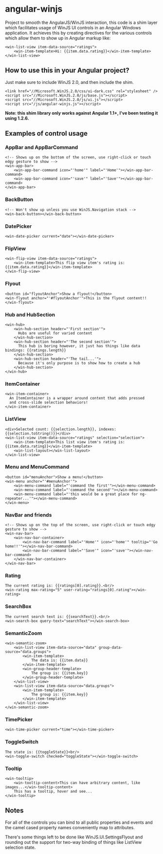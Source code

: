 angular-winjs
=============

Project to smooth the AngularJS/WinJS interaction, this code is a shim layer which facilitates usage of WinJS UI controls in an Angular Windows application. It achieves this by creating directives for the various controls which allow them to show up in Angular markup like:

    <win-list-view item-data-source="ratings">
        <win-item-template>Hi: {{item.data.rating}}</win-item-template>
    </win-list-view>

How to use this in your Angular project?
----------------------------------------

Just make sure to include WinJS 2.0, and then include the shim.

    <link href="//Microsoft.WinJS.2.0/css/ui-dark.css" rel="stylesheet" />
    <script src="//Microsoft.WinJS.2.0/js/base.js"></script>
    <script src="//Microsoft.WinJS.2.0/js/ui.js"></script>
    <script src="/js/angular-winjs.js"></script>

__Note: this shim library only works against Angular 1.1+, I've been testing it using 1.2.6.__

Examples of control usage
-------------------------

### AppBar and AppBarCommand

    <!-- Shows up on the bottom of the screen, use right-click or touch edgy gesture to show -->
    <win-app-bar>
        <win-app-bar-command icon="'home'" label="'Home'"></win-app-bar-command>
        <win-app-bar-command icon="'save'" label="'Save'"></win-app-bar-command>
    </win-app-bar>

### BackButton

    <!-- Won't show up unless you use WinJS.Navigation stack -->
    <win-back-button></win-back-button>

### DatePicker

    <win-date-picker current="date"></win-date-picker>

### FlipView

    <win-flip-view item-data-source="ratings">
        <win-item-template>This flip view item's rating is: {{item.data.rating}}</win-item-template>
    </win-flip-view>

### Flyout

    <button id="flyoutAnchor">Show a flyout!</button>
    <win-flyout anchor="'#flyoutAnchor'">This is the flyout content!!</win-flyout>

### Hub and HubSection

    <win-hub>
        <win-hub-section header="'First section'">
          Hubs are useful for varied content
        </win-hub-section>
        <win-hub-section header="'The second section'">
          This hub is boring however, it just has things like data bindings: {{ratings.length}}
        </win-hub-section>
        <win-hub-section header="'The tail...'">
          Because it's only purpose is to show how to create a hub
        </win-hub-section>
    </win-hub>

### ItemContainer

    <win-item-container>
      An ItemContainer is a wrapper around content that adds pressed
      and cross-slide selection behaviors!
    </win-item-container>

### ListView

    <div>Selected count: {{selection.length}}, indexes: {{selection.toString()}}</div>
    <win-list-view item-data-source="ratings" selection="selection">
        <win-item-template>This list view item's rating is: {{item.data.rating}}</win-item-template>
        <win-list-layout></win-list-layout>
    </win-list-view>

### Menu and MenuCommand

    <button id="menuAnchor">Show a menu!</button>
    <win-menu anchor="'#menuAnchor'">
        <win-menu-command label="'command the first'"></win-menu-command>
        <win-menu-command label="'command the second'"></win-menu-command>
        <win-menu-command label="'this would be a great place for ng-repeater...'"></win-menu-command>
    </win-menu>

### NavBar and friends

    <!-- Shows up on the top of the screen, use right-click or touch edgy gesture to show -->
    <win-nav-bar>
        <win-nav-bar-container>
            <win-nav-bar-command label="'Home'" icon="'home'" tooltip="'Go home!!'"></win-nav-bar-command>
            <win-nav-bar-command label="'Save'" icon="'save'"></win-nav-bar-command>
        </win-nav-bar-container>
    </win-nav-bar>

### Rating

    The current rating is: {{ratings[0].rating}}.<br/>
    <win-rating max-rating="5" user-rating="ratings[0].rating"></win-rating>

### SearchBox

    The current search text is: {{searchText}}.<br/>
    <win-search-box query-text="searchText"></win-search-box>

### SemanticZoom

    <win-semantic-zoom>
        <win-list-view item-data-source="data" group-data-source="data.groups">
            <win-item-template>
                The data is: {{item.data}}
            </win-item-template>
            <win-group-header-template>
                The group is: {{item.key}}
            </win-group-header-template>
        </win-list-view>
        <win-list-view item-data-source="data.groups">
            <win-item-template>
                The group is: {{item.key}}
            </win-item-template>
        </win-list-view>
    </win-semantic-zoom>

### TimePicker

    <win-time-picker current="time"></win-time-picker>

### ToggleSwitch
    
    The state is: {{toggleState}}<br/>
    <win-toggle-switch checked="toggleState"></win-toggle-switch>

### Tooltip

    <win-tooltip>
        <win-tooltip-content>This can have arbitrary content, like images...</win-tooltip-content>
        This has a tooltip, hover and see...
    </win-tooltip>

Notes
-----

For all of the controls you can bind to all public properties and events and the camel cased property names conveniently map to attributes.

There's some things left to be done like WinJS.UI.SettingsFlyout and rounding out the support for two-way binding of things like ListView selection state.
